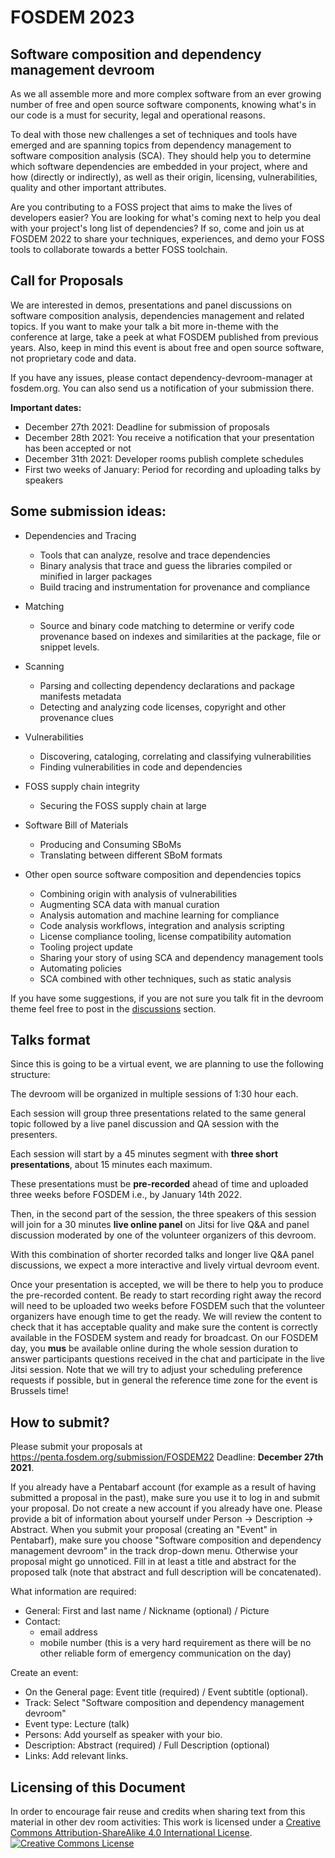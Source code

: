 # FOSDEM 2023

## Software composition and dependency management devroom

As we all assemble more and more complex software from an ever growing number of free and open source software components, knowing what's in our code is a must for security, legal and operational reasons.

To deal with those new challenges a set of techniques and tools have emerged and are spanning topics from dependency management to software composition analysis (SCA). They should help you to determine which software dependencies are embedded in your project, where and how (directly or indirectly), as well as their origin, licensing, vulnerabilities, quality and other important attributes.

Are you contributing to a FOSS project that aims to make the lives of developers easier? You are looking for what's coming next to help you deal with your project's long list of dependencies? If so, come and join us at FOSDEM 2022 to share your techniques, experiences, and demo your FOSS tools to collaborate towards a better FOSS toolchain.

## Call for Proposals

We are interested in demos, presentations and panel discussions on software composition analysis, dependencies management and related topics.
If you want to make your talk a bit more in-theme with the conference at large, take a peek at what FOSDEM published from previous years. Also, keep in mind this event is about free and open source software, not proprietary code and data.

If you have any issues, please contact dependency-devroom-manager at fosdem.org. You can also send us a notification of your submission there.

**Important dates:**
- December 27th 2021: Deadline for submission of proposals
- December 28th 2021: You receive a notification that your presentation has been accepted or not
- December 31th 2021: Developer rooms publish complete schedules
- First two weeks of January: Period for recording and uploading talks by speakers

## Some submission ideas:

- Dependencies and Tracing
  - Tools that can analyze, resolve and trace dependencies
  - Binary analysis that trace and guess the libraries compiled or minified in larger packages
  - Build tracing and instrumentation for provenance and compliance

- Matching
  - Source and binary code matching to determine or verify code provenance based on indexes and similarities at the package, file or snippet levels.

- Scanning
  - Parsing and collecting dependency declarations and package manifests metadata
  - Detecting and analyzing code licenses, copyright and other provenance clues

- Vulnerabilities
  - Discovering, cataloging, correlating and classifying vulnerabilities
  - Finding vulnerabilities in code and dependencies

- FOSS supply chain integrity
  - Securing the FOSS supply chain at large

- Software Bill of Materials
  - Producing and Consuming SBoMs
  - Translating between different SBoM formats

- Other open source software composition and dependencies topics
  - Combining origin with analysis of vulnerabilities
  - Augmenting SCA data with manual curation
  - Analysis automation and machine learning for compliance
  - Code analysis workflows, integration and analysis scripting
  - License compliance tooling, license compatibility automation
  - Tooling project update
  - Sharing your story of using SCA and dependency management tools
  - Automating policies
  - SCA combined with other techniques, such as static analysis

If you have some suggestions, if you are not sure you talk fit in the devroom theme feel free to post in the [discussions](https://github.com/software-composition-analysis/fosdem-2022-devroom/discussions) section.

## Talks format

Since this is going to be a virtual event, we are planning to use the following structure:

The devroom will be organized in multiple sessions of 1:30 hour each. 

Each session will group three presentations related to the same general topic followed by a live panel discussion and QA session with the presenters. 

Each session will start by a 45 minutes segment with **three short presentations**, about 15 minutes each maximum. 

These presentations must be **pre-recorded** ahead of time and uploaded three weeks before FOSDEM i.e., by January 14th 2022.

Then, in the second part of the session, the three speakers of this session will join for a 30 minutes **live online panel** on Jitsi for live Q&A and panel discussion moderated by one of the volunteer organizers of this devroom.

With this combination of shorter recorded talks and longer live Q&A panel discussions, we expect a more interactive and lively virtual devroom event.

Once your presentation is accepted, we will be there to help you to produce the pre-recorded content.  Be ready to start recording right away the record will need to be uploaded two weeks before FOSDEM such that the volunteer organizers have enough time to get the ready. We will review the content to check that it has acceptable quality and make sure the content is correctly available in the FOSDEM system and ready for broadcast. On our FOSDEM day, you **mus** be available online during the whole session duration to answer participants questions received in the chat and participate in the live Jitsi session. Note that we will try to adjust your scheduling preference requests if possible, but in general the reference time zone for the event is Brussels time! 
    
## How to submit?

Please submit your proposals at https://penta.fosdem.org/submission/FOSDEM22 Deadline: **December 27th 2021**.

If you already have a Pentabarf account (for example as a result of having submitted a proposal in the past), make sure you use it to log in and submit your proposal. Do not create a new account if you already have one. Please provide a bit of information about yourself under Person -> Description -> Abstract. When you submit your proposal (creating an "Event" in Pentabarf), make sure you choose "Software composition and dependency management devroom" in the track drop-down menu. Otherwise your proposal might go unnoticed. Fill in at least a title and abstract for the proposed talk (note that abstract and full description will be concatenated).

What information are required: 
- General: First and last name / Nickname (optional) / Picture
- Contact:
  - email address
  - mobile number (this is a very hard requirement as there will be no other reliable form of emergency communication on the day)

Create an event:
- On the General page: Event title (required) / Event subtitle (optional).
- Track: Select "Software composition and dependency management devroom"
- Event type: Lecture (talk)
- Persons: Add yourself as speaker with your bio.
- Description: Abstract (required) / Full Description (optional)
- Links: Add relevant links.

## Licensing of this Document

In order to encourage fair reuse and credits when sharing text from this material in other dev room activities: This work is licensed under a <a rel="license" href="http://creativecommons.org/licenses/by-sa/4.0/">Creative Commons Attribution-ShareAlike 4.0 International License</a>.<br /><a rel="license" href="http://creativecommons.org/licenses/by-sa/4.0/"><img alt="Creative Commons License" style="border-width:0" src="https://i.creativecommons.org/l/by-sa/4.0/88x31.png" /></a><br />
